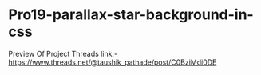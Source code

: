 # Pro19-parallax-star-background-in-css
Preview Of Project Threads link:-
https://www.threads.net/@taushik_pathade/post/C0BziMdi0DE

